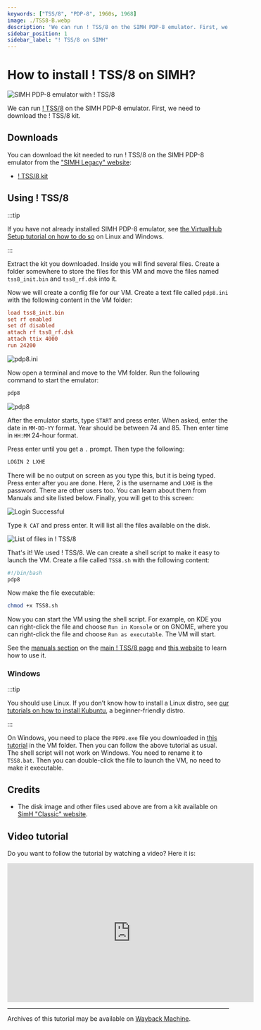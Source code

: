 ```yaml
---
keywords: ["TSS/8", "PDP-8", 1960s, 1968]
image: ./TSS8-B.webp
description: 'We can run ! TSS/8 on the SIMH PDP-8 emulator. First, we need to download the ! TSS/8 kit. You can download the kit needed to run ! TSS/8 on the SIMH PDP-8 emulator from the "SIMH Legacy" website:'
sidebar_position: 1
sidebar_label: "! TSS/8 on SIMH"
---
```


# How to install ! TSS/8 on SIMH?

![SIMH PDP-8 emulator with ! TSS/8](./TSS8-B.webp)

We can run [! TSS/8](/1960s/1968/tss8) on the SIMH PDP-8 emulator. First, we need to download the ! TSS/8 kit.

## Downloads

You can download the kit needed to run ! TSS/8 on the SIMH PDP-8 emulator from the ["SIMH Legacy" website](http://simh.trailing-edge.com/):

- [! TSS/8 kit](http://simh.trailing-edge.com/kits/tss8.zip)

## Using ! TSS/8

:::tip

If you have not already installed SIMH PDP-8 emulator, see [the VirtualHub Setup tutorial on how to do so](https://setup.virtualhub.eu.org/simh-pdp8/) on Linux and Windows.

:::

Extract the kit you downloaded. Inside you will find several files. Create a folder somewhere to store the files for this VM and move the files named `tss8_init.bin` and `tss8_rf.dsk` into it.

Now we will create a config file for our VM. Create a text file called `pdp8.ini` with the following content in the VM folder:

```ini
load tss8_init.bin
set rf enabled
set df disabled
attach rf tss8_rf.dsk
attach ttix 4000
run 24200
```

![pdp8.ini](./TSS8-1.webp)

Now open a terminal and move to the VM folder. Run the following command to start the emulator:

```bash
pdp8
```

![pdp8](./TSS8-2.webp)

After the emulator starts, type `START` and press enter. When asked, enter the date in `MM-DD-YY` format. Year should be between 74 and 85. Then enter time in `HH:MM` 24-hour format.

Press enter until you get a `.` prompt. Then type the following:

```bash
LOGIN 2 LXHE
```

There will be no output on screen as you type this, but it is being typed. Press enter after you are done. Here, 2 is the username and `LXHE` is the password. There are other users too. You can learn about them from Manuals and site listed below. Finally, you will get to this screen:

![Login Successful](./TSS8-3.webp)

Type `R CAT` and press enter. It will list all the files available on the disk.

![List of files in ! TSS/8](./TSS8-4.webp)

That's it! We used ! TSS/8. We can create a shell script to make it easy to launch the VM. Create a file called `TSS8.sh` with the following content:

```bash
#!/bin/bash
pdp8
```

Now make the file executable:

```bash
chmod +x TSS8.sh
```

Now you can start the VM using the shell script. For example, on KDE you can right-click the file and choose `Run in Konsole` or on GNOME, where you can right-click the file and choose `Run as executable`. The VM will start.

See the [manuals section](/1960s/1968/tss8/#manuals) on the [main ! TSS/8 page](/1960s/1968/tss8/) and [this website](https://raymii.org/s/articles/Running_TSS_8_on_the_DEC_PiDP-8_i_and_SIMH.html) to learn how to use it.

### Windows

:::tip

You should use Linux. If you don’t know how to install a Linux distro, see [our tutorials on how to install Kubuntu](https://setup.virtualhub.eu.org/tag/os/), a beginner-friendly distro.

:::

On Windows, you need to place the `PDP8.exe` file you downloaded in [this tutorial](https://setup.virtualhub.eu.org/simh-pdp8#windows) in the VM folder. Then you can follow the above tutorial as usual. The shell script will not work on Windows. You need to rename it to `TSS8.bat`. Then you can double-click the file to launch the VM, no need to make it executable.

## Credits

- The disk image and other files used above are from a kit available on [SimH "Classic" website](http://simh.trailing-edge.com/).

## Video tutorial

Do you want to follow the tutorial by watching a video? Here it is:

<iframe width="560" height="315" src="https://www.youtube-nocookie.com/embed/yzhpLOdqkJ8?si=TYw9Wmd05zw2EDer" title="YouTube video player" frameborder="0" allow="accelerometer; autoplay; clipboard-write; encrypted-media; gyroscope; picture-in-picture; web-share" allowfullscreen></iframe>

<hr/>

Archives of this tutorial may be available on [Wayback Machine](https://web.archive.org/web/*/https://virtualhub.eu.org/1960s/1968/tss8/simh/).
